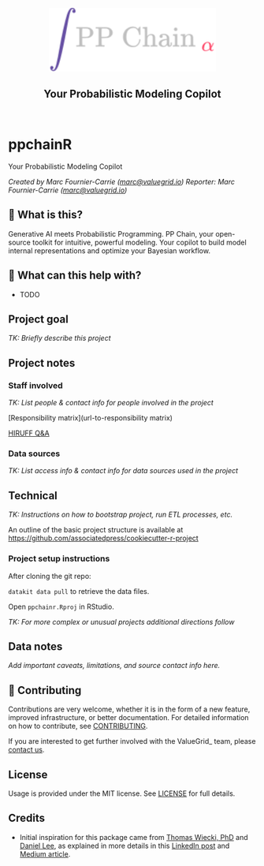 <p align="center">
    <a href="https://ppchain.org" target="_blank">
        <img border="0" alt="PP Chain logo" src="https://github.com/shadowboxingskills/ppchainR/blob/master/logo.svg?raw=true" width="340" height="auto" style="background-color: transparent;
border: none;">
    </a>
</p>
<h2 align="center" style="border-bottom: none">Your Probabilistic Modeling Copilot</h2>
<br/>

# ppchainR

Your Probabilistic Modeling Copilot

_Created by Marc Fournier-Carrie (<marc@valuegrid.io>)_
_Reporter: Marc Fournier-Carrie (<marc@valuegrid.io>)_

## 🤔 What is this?

Generative AI meets Probabilistic Programming.
PP Chain, your open-source toolkit for intuitive, powerful modeling.
Your copilot to build model internal representations and optimize your Bayesian workflow.

## 🚀 What can this help with?

- TODO

## Project goal

_TK: Briefly describe this project_

## Project notes

### Staff involved

_TK: List people & contact info for people involved in the project_

[Responsibility matrix](url-to-responsibility matrix)

[HIRUFF Q&A](url-to-hiruff)

### Data sources

_TK: List access info & contact info for data sources used in the project_

## Technical

_TK: Instructions on how to bootstrap project, run ETL processes, etc._

An outline of the basic project structure is available at https://github.com/associatedpress/cookiecutter-r-project

### Project setup instructions

After cloning the git repo:

`datakit data pull` to retrieve the data files.

Open `ppchainr.Rproj` in RStudio.

_TK: For more complex or unusual projects additional directions follow_

## Data notes

_Add important caveats, limitations, and source contact info here._

## 💁 Contributing

Contributions are very welcome, whether it is in the form of a new feature, improved infrastructure, or better documentation.
For detailed information on how to contribute, see [CONTRIBUTING](https://github.com/shadowboxingskills/ppchainR/blob/master/CONTRIBUTING.rst).

If you are interested to get further involved with the ValueGrid\_ team, please [contact us](mailto:nawel@valuegrid.io?subject=[GitHub]%20PPChainR).

## License

Usage is provided under the MIT license.
See [LICENSE](https://github.com/shadowboxingskills/ppchainR/blob/master/LICENSE) for full details.

## Credits

- Initial inspiration for this package came from [Thomas Wiecki, PhD](https://www.linkedin.com/in/twiecki) and [Daniel Lee](https://www.linkedin.com/in/syclik), as explained in more details in this [LinkedIn post](https://www.linkedin.com/pulse/harnessing-gpts-next-significant-advancement-marc-fournier-carrie) and [Medium article](https://medium.com/@marc.fourniercarrie/harnessing-gpts-for-the-next-significant-advancement-in-probabilistic-programming-70ccfc33846f).
